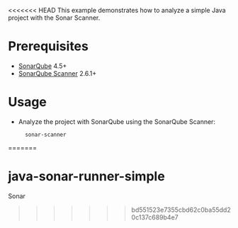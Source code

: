 <<<<<<< HEAD
This example demonstrates how to analyze a simple Java project with the Sonar Scanner.

Prerequisites
=============
* [SonarQube](http://www.sonarqube.org/downloads/) 4.5+
* [SonarQube Scanner](http://docs.sonarqube.org/display/SCAN/Analyzing+with+SonarQube+Scanner) 2.6.1+

Usage
=====
* Analyze the project with SonarQube using the SonarQube Scanner:

        sonar-scanner
=======
# java-sonar-runner-simple
Sonar
>>>>>>> bd551523e7355cbd62c0ba55dd20c137c689b4e7
